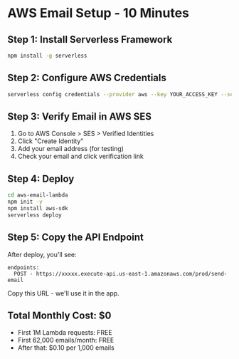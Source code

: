 # AWS Email Setup - 10 Minutes

## Step 1: Install Serverless Framework
```bash
npm install -g serverless
```

## Step 2: Configure AWS Credentials
```bash
serverless config credentials --provider aws --key YOUR_ACCESS_KEY --secret YOUR_SECRET_KEY
```

## Step 3: Verify Email in AWS SES
1. Go to AWS Console > SES > Verified Identities
2. Click "Create Identity"
3. Add your email address (for testing)
4. Check your email and click verification link

## Step 4: Deploy
```bash
cd aws-email-lambda
npm init -y
npm install aws-sdk
serverless deploy
```

## Step 5: Copy the API Endpoint
After deploy, you'll see:
```
endpoints:
  POST - https://xxxxx.execute-api.us-east-1.amazonaws.com/prod/send-email
```

Copy this URL - we'll use it in the app.

## Total Monthly Cost: $0
- First 1M Lambda requests: FREE
- First 62,000 emails/month: FREE
- After that: $0.10 per 1,000 emails